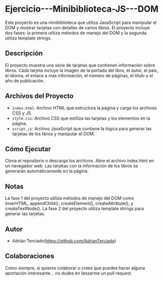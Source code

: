 # Ejercicio---Minibiblioteca-JS---DOM

Este proyecto es una minibiblioteca que utiliza JavaScript para manipular el DOM y mostrar tarjetas con detalles de varios libros. El proyecto incluye dos fases: la primera utiliza métodos de manejo del DOM y la segunda utiliza template strings.

## Descripción

El proyecto muestra una serie de tarjetas que contienen información sobre libros. Cada tarjeta incluye la imagen de la portada del libro, el autor, el país, el idioma, el enlace a más información, el número de páginas, el título y el año de publicación.

## Archivos del Proyecto

- `index.html`: Archivo HTML que estructura la página y carga los archivos CSS y JS.
- `style.css`: Archivo CSS que estiliza las tarjetas y los elementos en la página.
- `script.js`: Archivo JavaScript que contiene la lógica para generar las tarjetas de los libros y manipular el DOM.

## Cómo Ejecutar

Clona el repositorio o descarga los archivos.
Abre el archivo index.html en un navegador web.
Las tarjetas con la información de los libros se generarán automáticamente en la página.

## Notas

La fase 1 del proyecto utiliza métodos de manejo del DOM como innerHTML, appendChild(), createElement(), createAttribute(), y createTextNode().
La fase 2 del proyecto utiliza template strings para generar las tarjetas.

## Autor

- Adrián Terciado(https://github.com/AdrianTerciado)

## Colaboraciones

Como siempre, si quieres colaborar o crees que puedes hacer alguna aportación interesante... no dudes en lanzarme un pull request.
